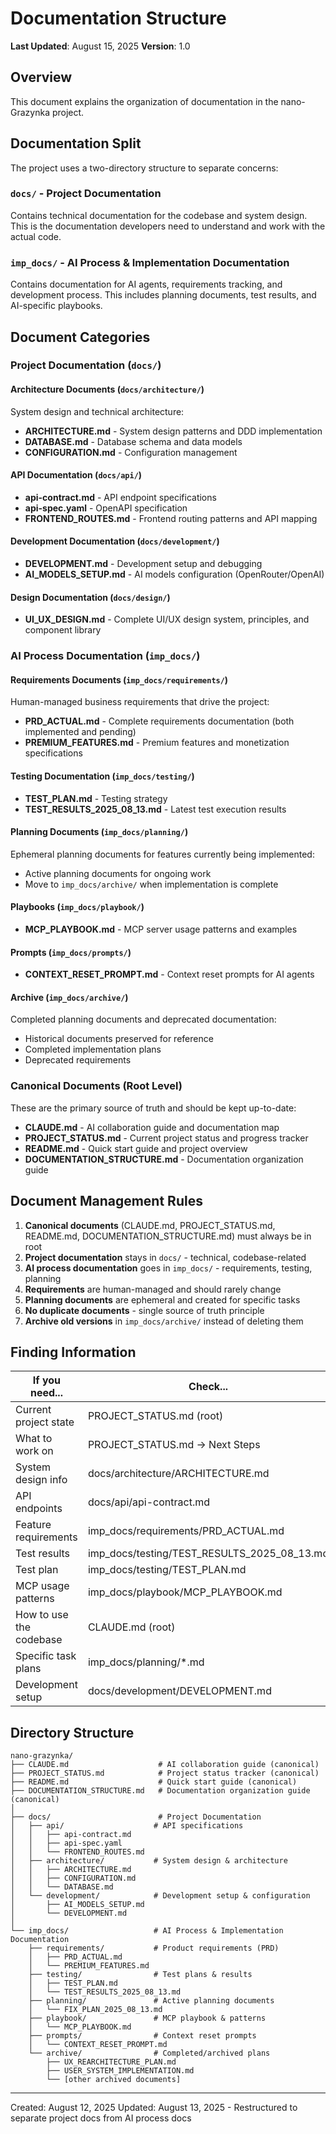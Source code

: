 # Documentation Structure
**Last Updated**: August 15, 2025
**Version**: 1.0

## Overview
This document explains the organization of documentation in the nano-Grazynka project.

## Documentation Split

The project uses a two-directory structure to separate concerns:

### `docs/` - Project Documentation
Contains technical documentation for the codebase and system design. This is the documentation developers need to understand and work with the actual code.

### `imp_docs/` - AI Process & Implementation Documentation  
Contains documentation for AI agents, requirements tracking, and development process. This includes planning documents, test results, and AI-specific playbooks.

## Document Categories

### Project Documentation (`docs/`)

#### Architecture Documents (`docs/architecture/`)
System design and technical architecture:
- **ARCHITECTURE.md** - System design patterns and DDD implementation
- **DATABASE.md** - Database schema and data models
- **CONFIGURATION.md** - Configuration management

#### API Documentation (`docs/api/`)
- **api-contract.md** - API endpoint specifications
- **api-spec.yaml** - OpenAPI specification
- **FRONTEND_ROUTES.md** - Frontend routing patterns and API mapping

#### Development Documentation (`docs/development/`)
- **DEVELOPMENT.md** - Development setup and debugging
- **AI_MODELS_SETUP.md** - AI models configuration (OpenRouter/OpenAI)

#### Design Documentation (`docs/design/`)
- **UI_UX_DESIGN.md** - Complete UI/UX design system, principles, and component library

### AI Process Documentation (`imp_docs/`)

#### Requirements Documents (`imp_docs/requirements/`)
Human-managed business requirements that drive the project:
- **PRD_ACTUAL.md** - Complete requirements documentation (both implemented and pending)
- **PREMIUM_FEATURES.md** - Premium features and monetization specifications

#### Testing Documentation (`imp_docs/testing/`)
- **TEST_PLAN.md** - Testing strategy
- **TEST_RESULTS_2025_08_13.md** - Latest test execution results

#### Planning Documents (`imp_docs/planning/`)
Ephemeral planning documents for features currently being implemented:
- Active planning documents for ongoing work
- Move to `imp_docs/archive/` when implementation is complete

#### Playbooks (`imp_docs/playbook/`)
- **MCP_PLAYBOOK.md** - MCP server usage patterns and examples

#### Prompts (`imp_docs/prompts/`)
- **CONTEXT_RESET_PROMPT.md** - Context reset prompts for AI agents

#### Archive (`imp_docs/archive/`)
Completed planning documents and deprecated documentation:
- Historical documents preserved for reference
- Completed implementation plans
- Deprecated requirements

### Canonical Documents (Root Level)
These are the primary source of truth and should be kept up-to-date:
- **CLAUDE.md** - AI collaboration guide and documentation map
- **PROJECT_STATUS.md** - Current project status and progress tracker
- **README.md** - Quick start guide and project overview
- **DOCUMENTATION_STRUCTURE.md** - Documentation organization guide

## Document Management Rules

1. **Canonical documents** (CLAUDE.md, PROJECT_STATUS.md, README.md, DOCUMENTATION_STRUCTURE.md) must always be in root
2. **Project documentation** stays in `docs/` - technical, codebase-related
3. **AI process documentation** goes in `imp_docs/` - requirements, testing, planning
4. **Requirements** are human-managed and should rarely change
5. **Planning documents** are ephemeral and created for specific tasks
6. **No duplicate documents** - single source of truth principle
7. **Archive old versions** in `imp_docs/archive/` instead of deleting them

## Finding Information

| If you need... | Check... |
|----------------|----------|
| Current project state | PROJECT_STATUS.md (root) |
| What to work on | PROJECT_STATUS.md → Next Steps |
| System design info | docs/architecture/ARCHITECTURE.md |
| API endpoints | docs/api/api-contract.md |
| Feature requirements | imp_docs/requirements/PRD_ACTUAL.md |
| Test results | imp_docs/testing/TEST_RESULTS_2025_08_13.md |
| Test plan | imp_docs/testing/TEST_PLAN.md |
| MCP usage patterns | imp_docs/playbook/MCP_PLAYBOOK.md |
| How to use the codebase | CLAUDE.md (root) |
| Specific task plans | imp_docs/planning/*.md |
| Development setup | docs/development/DEVELOPMENT.md |

## Directory Structure

```
nano-grazynka/
├── CLAUDE.md                    # AI collaboration guide (canonical)
├── PROJECT_STATUS.md            # Project status tracker (canonical)
├── README.md                    # Quick start guide (canonical)
├── DOCUMENTATION_STRUCTURE.md   # Documentation organization guide (canonical)
│
├── docs/                        # Project Documentation
│   ├── api/                    # API specifications
│   │   ├── api-contract.md
│   │   ├── api-spec.yaml
│   │   └── FRONTEND_ROUTES.md
│   ├── architecture/           # System design & architecture
│   │   ├── ARCHITECTURE.md
│   │   ├── CONFIGURATION.md
│   │   └── DATABASE.md
│   └── development/            # Development setup & configuration
│       ├── AI_MODELS_SETUP.md
│       └── DEVELOPMENT.md
│
└── imp_docs/                   # AI Process & Implementation Documentation
    ├── requirements/           # Product requirements (PRD)
    │   ├── PRD_ACTUAL.md
    │   └── PREMIUM_FEATURES.md
    ├── testing/                # Test plans & results
    │   ├── TEST_PLAN.md
    │   └── TEST_RESULTS_2025_08_13.md
    ├── planning/               # Active planning documents
    │   └── FIX_PLAN_2025_08_13.md
    ├── playbook/               # MCP playbook & patterns
    │   └── MCP_PLAYBOOK.md
    ├── prompts/                # Context reset prompts
    │   └── CONTEXT_RESET_PROMPT.md
    └── archive/                # Completed/archived plans
        ├── UX_REARCHITECTURE_PLAN.md
        ├── USER_SYSTEM_IMPLEMENTATION.md
        └── [other archived documents]
```

---
Created: August 12, 2025
Updated: August 13, 2025 - Restructured to separate project docs from AI process docs